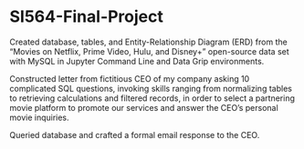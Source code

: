 # SI564-Final-Project

Created database, tables, and Entity-Relationship Diagram (ERD) from the “Movies on Netflix, Prime Video, Hulu, and Disney+” open-source data set with MySQL in Jupyter Command Line and Data Grip environments. 

Constructed letter from fictitious CEO of my company asking 10 complicated SQL questions, invoking skills ranging from normalizing tables to retrieving calculations and filtered records, in order to select a partnering movie platform to promote our services and answer the CEO’s personal movie inquiries. 

Queried database and crafted a formal email response to the CEO. 

